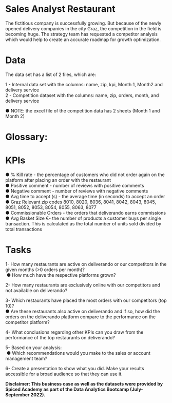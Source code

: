 # Sales Analyst Restaurant
The fictitious company is successfully growing. But because of the newly opened delivery companies in the city Graz, the competition in the field is becoming huge. The strategy team has requested a competitor analysis which would help to create an accurate roadmap for growth optimization.

# Data
The data set has a list of 2 files, which are:
 
1 - Internal data set with the columns: name, zip, kpi, Month 1, Month2 and delivery service  
2 - Competition dataset with the columns: name, zip, orders, month, and delivery service
 
 ● NOTE: the excel file of the competition data has 2 sheets (Month 1 and Month 2)
 
#  Glossary:

# KPIs
 ● % Kill rate - the percentage of customers who did not order again on the platform after placing an order with the restaurant  
 ● Positive comment - number of reviews with positive comments  
 ● Negative comment - number of reviews with negative comments  
 ● Avg time to accept (s) - the average time (in seconds) to accept an order  
 ● Graz Relevant zip codes 8010, 8020, 8036, 8041, 8042, 8043, 8045, 8051, 8052, 8053, 8054, 8055, 8063, 8077  
 ● Commissionable Orders - the orders that deliverando earns commissions  
 ● Avg Basket Size €- the number of products a customer buys per single transaction. This is calculated as the total number of units sold divided by total transactions
 
# Tasks
1- How many restaurants are active on deliverando or our competitors in the given months (>0 orders per month)?  
&nbsp;● How much have the respective platforms grown?
 
2- How many restaurants are exclusively online with our competitors and not available on deliverando?
 
3- Which restaurants have placed the most orders with our competitors (top 10)?  
 ● Are these restaurants also active on deliverando and if so, how did the orders on the deliverando platform compare to the performance on the competitor platform?
 
4- What conclusions regarding other KPIs can you draw from the performance of the top restaurants on deliverando?  
 
5- Based on your analysis:  
&nbsp;● Which recommendations would you make to the sales or account management team?

6- Create a presentation to show what you did. Make your results accessible for a broad audience so that they can use it.
 
**Disclaimer: This business case as well as the datasets were provided by Spiced Academy as part of the Data Analytics Bootcamp (July- September 2022).**

